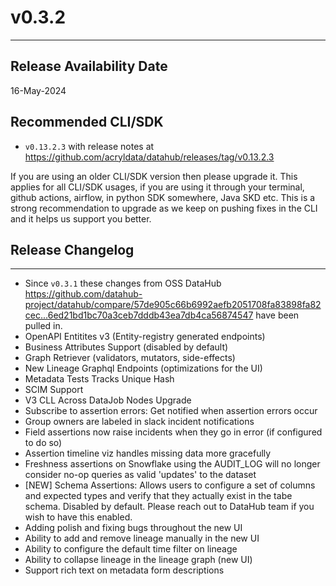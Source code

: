 # v0.3.2

---

## Release Availability Date

16-May-2024

## Recommended CLI/SDK

- `v0.13.2.3` with release notes at https://github.com/acryldata/datahub/releases/tag/v0.13.2.3

If you are using an older CLI/SDK version then please upgrade it. This applies for all CLI/SDK usages, if you are using it through your terminal, github actions, airflow, in python SDK somewhere, Java SKD etc. This is a strong recommendation to upgrade as we keep on pushing fixes in the CLI and it helps us support you better.

## Release Changelog

---

- Since `v0.3.1` these changes from OSS DataHub https://github.com/datahub-project/datahub/compare/57de905c66b6992aefb2051708fa83898fa82cec...6ed21bd1bc70a3ceb7dddb43ea7db4ca56874547 have been pulled in.
- OpenAPI Entitites v3 (Entity-registry generated endpoints)
- Business Attributes Support (disabled by default)
- Graph Retriever (validators, mutators, side-effects)
- New Lineage Graphql Endpoints (optimizations for the UI)
- Metadata Tests Tracks Unique Hash
- SCIM Support
- V3 CLL Across DataJob Nodes Upgrade
- Subscribe to assertion errors: Get notified when assertion errors occur
- Group owners are labeled in slack incident notifications
- Field assertions now raise incidents when they go in error (if configured to do so)
- Assertion timeline viz handles missing data more gracefully
- Freshness assertions on Snowflake using the AUDIT_LOG will no longer consider no-op queries as valid 'updates' to the dataset
- [NEW] Schema Assertions: Allows users to configure a set of columns and expected types and verify that they actually exist in the tabe schema. Disabled by default. Please reach out to DataHub team if you wish to have this enabled.
- Adding polish and fixing bugs throughout the new UI
- Ability to add and remove lineage manually in the new UI
- Ability to configure the default time filter on lineage
- Ability to collapse lineage in the lineage graph (new UI)
- Support rich text on metadata form descriptions
